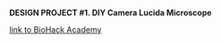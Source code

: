 <!-- code for box:
---
layout: post
title: Hello World
---
-->

<!--## Subtitle-->

<!--my Github Jekyll page-->

**DESIGN PROJECT #1. DIY Camera Lucida Microscope**

[link to BioHack Academy](http://biohackacademy.github.io/)
